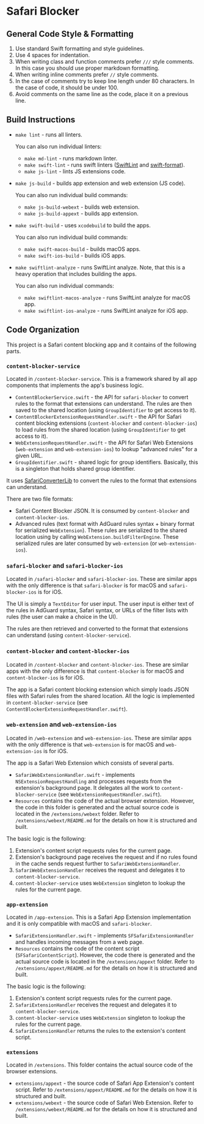 # Safari Blocker

## General Code Style & Formatting

1. Use standard Swift formatting and style guidelines.
2. Use 4 spaces for indentation.
3. When writing class and function comments prefer `///` style comments. In this
   case you should use proper markdown formatting.
4. When writing inline comments prefer `//` style comments.
5. In the case of comments try to keep line length under 80 characters. In the
   case of code, it should be under 100.
6. Avoid comments on the same line as the code, place it on a previous line.

## Build Instructions

- `make lint` - runs all linters.

    You can also run individual linters:

    - `make md-lint` - runs markdown linter.
    - `make swift-lint` - runs swift linters ([SwiftLint][swiftlint] and
      [swift-format][swift-format]).
    - `make js-lint` - lints JS extensions code.

- `make js-build` - builds app extension and web extension (JS code).

  You can also run individual build commands:

    - `make js-build-webext` - builds web extension.
    - `make js-build-appext` - builds app extension.

- `make swift-build` - uses `xcodebuild` to build the apps.

  You can also run individual build commands:

    - `make swift-macos-build` - builds macOS apps.
    - `make swift-ios-build` - builds iOS apps.

- `make swiftlint-analyze` - runs SwiftLint analyze. Note, that this is a
  heavy operation that includes building the apps.

  You can also run individual commands:

    - `make swiftlint-macos-analyze` - runs SwiftLint analyze for macOS app.
    - `make swiftlint-ios-analyze` - runs SwiftLint analyze for iOS app.

[swift-format]: https://github.com/swiftlang/swift-format
[swiftlint]: https://github.com/realm/SwiftLint

## Code Organization

This project is a Safari content blocking app and it contains of the following
parts.

### `content-blocker-service`

Located in `/content-blocker-service`. This is a framework shared by all app
components that implements the app's business logic.

- `ContentBlockerService.swift` - the API for `safari-blocker` to convert
  rules to the format that extensions can understand. The rules are then saved
  to the shared location (using `GroupIdentifier` to get access to it).
- `ContentBlockerExtensionRequestHandler.swift` - the API for Safari content
  blocking extensions (`content-blocker` and `content-blocker-ios`) to load
  rules from the shared location (using `GroupIdentifier` to get access to it).
- `WebExtensionRequestHandler.swift` - the API for Safari Web Extensions
  (`web-extension` and `web-extension-ios`) to lookup "advanced rules" for a
  given URL.
- `GroupIdentifier.swift` - shared logic for group identifiers. Basically, this
  is a singleton that holds shared group identifier.

It uses [SafariConverterLib](https://github.com/AdguardTeam/SafariConverterLib)
to convert the rules to the format that extensions can understand.

There are two file formats:

- Safari Content Blocker JSON. It is consumed by `content-blocker` and
  `content-blocker-ios`.
- Advanced rules (text format with AdGuard rules syntax + binary format for
  serialized `WebExtension`). These rules are serialized to the shared location
  using by calling `WebExtension.buildFilterEngine`. These serialized rules are
  later consumed by `web-extension` (or `web-extension-ios`).

### `safari-blocker` and `safari-blocker-ios`

Located in `/safari-blocker` and `safari-blocker-ios`. These are similar apps
with the only difference is that `safari-blocker` is for macOS and
`safari-blocker-ios` is for iOS.

The UI is simply a `TextEditor` for user input. The user input is either text
of the rules in AdGuard syntax, Safari syntax, or URLs of the filter lists with
rules (the user can make a choice in the UI).

The rules are then retrieved and converted to the format that extensions can
understand (using `content-blocker-service`).

### `content-blocker` and `content-blocker-ios`

Located in `/content-blocker` and `content-blocker-ios`. These are similar apps
with the only difference is that `content-blocker` is for macOS and
`content-blocker-ios` is for iOS.

The app is a Safari content blocking extension which simply loads JSON files
with Safari rules from the shared location. All the logic is implemented in
`content-blocker-service` (see `ContentBlockerExtensionRequestHandler.swift`).

### `web-extension` and `web-extension-ios`

Located in `/web-extension` and `web-extension-ios`. These are similar apps
with the only difference is that `web-extension` is for macOS and
`web-extension-ios` is for iOS.

The app is a Safari Web Extension which consists of several parts.

- `SafariWebExtensionHandler.swift` - implements `NSExtensionRequestHandling`
  and processes requests from the extension's background page. It delegates all
  the work to `content-blocker-service` (see `WebExtensionRequestHandler.swift`).
- `Resources` contains the code of the actual browser extension. However, the
  code in this folder is generated and the actual source code is located in
  the `/extensions/webext` folder. Refer to `/extensions/webext/README.md` for
  the details on how it is structured and built.

The basic logic is the following:

1. Extension's content script requests rules for the current page.
2. Extension's background page receives the request and if no rules found in
   the cache sends request further to `SafariWebExtensionHandler`.
3. `SafariWebExtensionHandler` receives the request and delegates it to
   `content-blocker-service`.
4. `content-blocker-service` uses `WebExtension` singleton to lookup the rules
   for the current page.

### `app-extension`

Located in `/app-extension`. This is a Safari App Extension implementation and
it is only compatible with macOS and `safari-blocker`.

- `SafariExtensionHandler.swift` - implements `SFSafariExtensionHandler` and
  handles incoming messages from a web page.
- `Resources` contains the code of the content script (`SFSafariContentScript`).
  However, the code there is generated and the actual source code is located in
  the `/extensions/appext` folder. Refer to `/extensions/appext/README.md` for
  the details on how it is structured and built.

The basic logic is the following:

1. Extension's content script requests rules for the current page.
2. `SafariExtensionHandler` receives the request and delegates it to
   `content-blocker-service`.
3. `content-blocker-service` uses `WebExtension` singleton to lookup the rules
   for the current page.
4. `SafariExtensionHandler` returns the rules to the extension's content script.

### `extensions`

Located in `/extensions`. This folder contains the actual source code of the
browser extensions.

- `extensions/appext` - the source code of Safari App Extension's content
  script. Refer to `/extensions/appext/README.md` for the details on how it is structured and built.
- `extensions/webext` - the source code of Safari Web Extension. Refer to
  `/extensions/webext/README.md` for the details on how it is structured and
  built.
